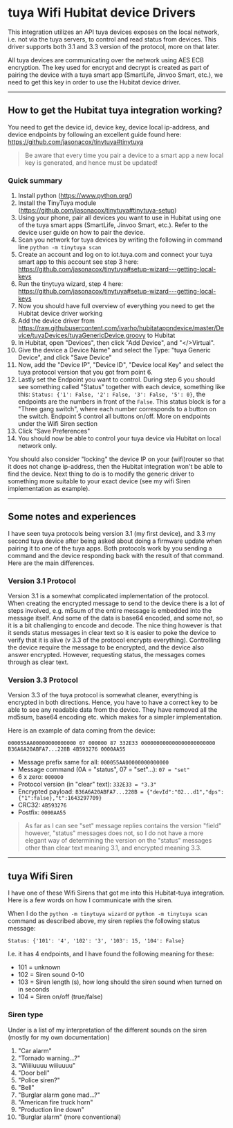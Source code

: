 # tuya Wifi Hubitat device Drivers

This integration utilizes an API tuya devices exposes on the local network, i.e. not via the tuya servers, to control and read status from devices. This driver supports both 3.1 and 3.3 version of the protocol, more on that later.

All tuya devices are communicating over the network using AES ECB encryption. The key used for encrypt and decrypt is created as part of pairing the device with a tuya smart app (SmartLife, Jinvoo Smart, etc.), we need to get this key in order to use the Hubitat device driver.

***

## How to get the Hubitat tuya integration working?

You need to get the device id, device key, device local ip-address, and device endpoints by following an excellent guide found here: https://github.com/jasonacox/tinytuya#tinytuya

> Be aware that every time you pair a device to a smart app a new local key is generated, and hence must be updated!

### Quick summary
1. Install python (https://www.python.org/)
2. Install the TinyTuya module (https://github.com/jasonacox/tinytuya#tinytuya-setup)
3. Using your phone, pair all devices you want to use in Hubitat using one of the tuya smart apps (SmartLife, Jinvoo Smart, etc.). Refer to the device user guide on how to pair the device.
4. Scan you network for tuya devices by writing the following in command line ```python -m tinytuya scan```
5. Create an account and log on to iot.tuya.com and connect your tuya smart app to this account see step 3 here: https://github.com/jasonacox/tinytuya#setup-wizard---getting-local-keys
6. Run the tinytuya wizard, step 4 here: https://github.com/jasonacox/tinytuya#setup-wizard---getting-local-keys
7. Now you should have full overview of everything you need to get the Hubitat device driver working
8. Add the device driver from https://raw.githubusercontent.com/ivarho/hubitatappndevice/master/Device/tuyaDevices/tuyaGenericDevice.groovy to Hubitat
9. In Hubitat, open "Devices", then click "Add Device", and "</>Virtual".
10. Give the device a Device Name" and select the Type: "tuya Generic Device", and click "Save Device"
11. Now, add the "Device IP", "Device ID", "Device local Key" and select the tuya protocol version that you got from point 6.
12. Lastly set the Endpoint you want to control. During step 6 you should see something called "Status" together with each device, something like this: ```Status: {'1': False, '2': False, '3': False, '5': 0}```, the endpoints are the numbers in front of the ```False```. This status block is for a "Three gang switch", where each number corresponds to a button on the switch. Endpoint 5 control all buttons on/off. More on endpoints under the Wifi Siren section
13. Click "Save Preferences"
14. You should now be able to control your tuya device via Hubitat on local network only.

You should also consider "locking" the device IP on your (wifi)router so that it does not change ip-address, then the Hubitat integration won't be able to find the device. Next thing to do is to modify the generic driver to something more suitable to your exact device (see my wifi Siren implementation as example).

***

## Some notes and experiences

I have seen tuya protocols being version 3.1 (my first device), and 3.3 my second tuya device after being asked about doing a firmware update when pairing it to one of the tuya apps. Both protocols work by you sending a command and the device responding back with the result of that command. Here are the main differences.

### Version 3.1 Protocol
Version 3.1 is a somewhat complicated implementation of the protocol. When creating the encrypted message to send to the device there is a lot of steps involved, e.g. m5sum of the entire message is embedded into the message itself. And some of the data is base64 encoded, and some not, so it is a bit challenging to encode and decode. The nice thing however is that it sends status messages in clear text so it is easier to poke the device to verify that it is alive (v 3.3 of the protocol encrypts everything). Controlling the device require the message to be encrypted, and the device also answer encrypted. However, requesting status, the messages comes through as clear text.

### Version 3.3 Protocol
Version 3.3 of the tuya protocol is somewhat cleaner, everything is encrypted in both directions. Hence, you have to have a correct key to be able to see any readable data from the device. They have removed all the md5sum, base64 encoding etc. which makes for a simpler implementation.

Here is an example of data coming from the device:
```
000055AA00000000000000 07 000000 87 332E33 000000000000000000000000 B36A6A20ABFA7...228B 4B593276 0000AA55
````
- Message prefix same for all: ```000055AA00000000000000```
- Message command (0A = "status", 07 = "set"...): ```07 = "set"```
- 6 x zero: ```000000```
- Protocol version (in "clear" text): ```332E33 = "3.3"```
- Encrypted payload: ```B36A6A20ABFA7...228B = {"devId":"02...d1","dps":{"1":false},"t":1643297709}```
- CRC32: ```4B593276```
- Postfix: ```0000AA55```

> As far as I can see "set"  message replies contains the version "field" however, "status" messages does not, so I do not have a more elegant way of determining the version on the "status" messages other than clear text meaning 3.1, and encrypted meaning 3.3.

***

## tuya Wifi Siren

I have one of these Wifi Sirens that got me into this Hubitat-tuya integration. Here is a few words on how I communicate with the siren.

When I do the ```python -m tinytuya wizard``` or ```python -m tinytuya scan``` command as described above, my siren replies the following status message:
```
Status: {'101': '4', '102': '3', '103': 15, '104': False}
```
I.e. it has 4 endpoints, and I have found the following meaning for these:
- 101 = unknown
- 102 = Siren sound 0-10
- 103 = Siren length (s), how long should the siren sound when turned on in seconds
- 104 = Siren on/off (true/false)

### Siren type

Under is a list of my interpretation of the different sounds on the siren (mostly for my own documentation)

1. "Car alarm"
2. "Tornado warning...?"
3. "Wiiiiuuuu wiiiuuuu"
4. "Door bell"
5. "Police siren?"
6. "Bell"
7. "Burglar alarm gone mad...?"
8. "American fire truck horn"
9. "Production line down"
10. "Burglar alarm" (more conventional)
